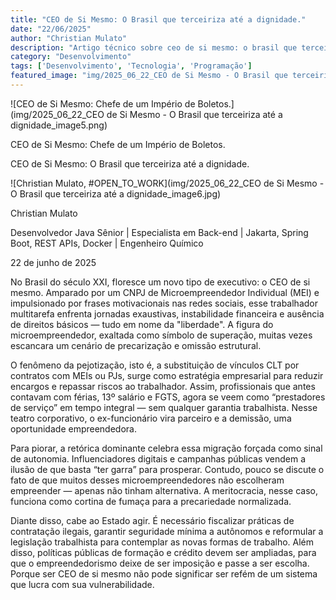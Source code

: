 ```yaml
---
title: "CEO de Si Mesmo: O Brasil que terceiriza até a dignidade."
date: "22/06/2025"
author: "Christian Mulato"
description: "Artigo técnico sobre ceo de si mesmo: o brasil que terceiriza até a dignidade."
category: "Desenvolvimento"
tags: ['Desenvolvimento', 'Tecnologia', 'Programação']
featured_image: "img/2025_06_22_CEO de Si Mesmo - O Brasil que terceiriza até a dignidade_featured.jpg"
---
```


![CEO de Si Mesmo: Chefe de um Império de Boletos.](img/2025_06_22_CEO de Si Mesmo - O Brasil que terceiriza até a dignidade_image5.png)

CEO de Si Mesmo: Chefe de um Império de Boletos.

CEO de Si Mesmo: O Brasil que terceiriza até a dignidade.

![Christian Mulato, #OPEN_TO_WORK](img/2025_06_22_CEO de Si Mesmo - O Brasil que terceiriza até a dignidade_image6.jpg)

Christian Mulato

Desenvolvedor Java Sênior | Especialista em Back-end | Jakarta, Spring Boot, REST APIs, Docker | Engenheiro Químico

22 de junho de 2025

No Brasil do século XXI, floresce um novo tipo de executivo: o CEO de si mesmo. Amparado por um CNPJ de Microempreendedor Individual (MEI) e impulsionado por frases motivacionais nas redes sociais, esse trabalhador multitarefa enfrenta jornadas exaustivas, instabilidade financeira e ausência de direitos básicos — tudo em nome da "liberdade". A figura do microempreendedor, exaltada como símbolo de superação, muitas vezes escancara um cenário de precarização e omissão estrutural.

O fenômeno da pejotização, isto é, a substituição de vínculos CLT por contratos com MEIs ou PJs, surge como estratégia empresarial para reduzir encargos e repassar riscos ao trabalhador. Assim, profissionais que antes contavam com férias, 13º salário e FGTS, agora se veem como “prestadores de serviço” em tempo integral — sem qualquer garantia trabalhista. Nesse teatro corporativo, o ex-funcionário vira parceiro e a demissão, uma oportunidade empreendedora.

Para piorar, a retórica dominante celebra essa migração forçada como sinal de autonomia. Influenciadores digitais e campanhas públicas vendem a ilusão de que basta “ter garra” para prosperar. Contudo, pouco se discute o fato de que muitos desses microempreendedores não escolheram empreender — apenas não tinham alternativa. A meritocracia, nesse caso, funciona como cortina de fumaça para a precariedade normalizada.

Diante disso, cabe ao Estado agir. É necessário fiscalizar práticas de contratação ilegais, garantir seguridade mínima a autônomos e reformular a legislação trabalhista para contemplar as novas formas de trabalho. Além disso, políticas públicas de formação e crédito devem ser ampliadas, para que o empreendedorismo deixe de ser imposição e passe a ser escolha. Porque ser CEO de si mesmo não pode significar ser refém de um sistema que lucra com sua vulnerabilidade.
